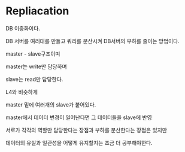 # Repliacation
DB 이중화이다.

DB 서버를 여러대를 만들고 쿼리를 분산시켜 DB서버의 부하를 줄이는 방법이다.

master - slave구조이며 

master는 write만 담당하며

slave는 read만 담당한다.

L4와 비슷하게 

master 밑에 여러개의 slave가 붙어있다.

master에서 데이터 변경이 일어난다면 그 데이터들을 slave에 반영

서로가 각각의 역할만 담당한다는 장점과 부하를 분산한다는 장점은 있지만

데이터의 유실과 일관성을 어떻게 유지할지는 조금 더 공부해야한다.